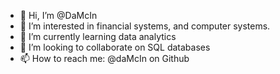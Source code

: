- 👋 Hi, I’m @DaMcIn
- 👀 I’m interested in financial systems, and computer systems.
- 🌱 I’m currently learning data analytics
- 💞️ I’m looking to collaborate on SQL databases
- 📫 How to reach me: @daMcIn on Github


